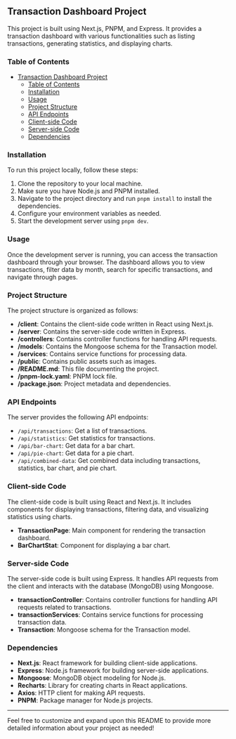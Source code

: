 ## Transaction Dashboard Project

This project is built using Next.js, PNPM, and Express. It provides a transaction dashboard with various functionalities such as listing transactions, generating statistics, and displaying charts.

### Table of Contents

- [Transaction Dashboard Project](#transaction-dashboard-project)
  - [Table of Contents](#table-of-contents)
  - [Installation](#installation)
  - [Usage](#usage)
  - [Project Structure](#project-structure)
  - [API Endpoints](#api-endpoints)
  - [Client-side Code](#client-side-code)
  - [Server-side Code](#server-side-code)
  - [Dependencies](#dependencies)

### Installation

To run this project locally, follow these steps:

1. Clone the repository to your local machine.
2. Make sure you have Node.js and PNPM installed.
3. Navigate to the project directory and run `pnpm install` to install the dependencies.
4. Configure your environment variables as needed.
5. Start the development server using `pnpm dev`.

### Usage

Once the development server is running, you can access the transaction dashboard through your browser. The dashboard allows you to view transactions, filter data by month, search for specific transactions, and navigate through pages.

### Project Structure

The project structure is organized as follows:

- **/client**: Contains the client-side code written in React using Next.js.
- **/server**: Contains the server-side code written in Express.
- **/controllers**: Contains controller functions for handling API requests.
- **/models**: Contains the Mongoose schema for the Transaction model.
- **/services**: Contains service functions for processing data.
- **/public**: Contains public assets such as images.
- **/README.md**: This file documenting the project.
- **/pnpm-lock.yaml**: PNPM lock file.
- **/package.json**: Project metadata and dependencies.

### API Endpoints

The server provides the following API endpoints:

- `/api/transactions`: Get a list of transactions.
- `/api/statistics`: Get statistics for transactions.
- `/api/bar-chart`: Get data for a bar chart.
- `/api/pie-chart`: Get data for a pie chart.
- `/api/combined-data`: Get combined data including transactions, statistics, bar chart, and pie chart.

### Client-side Code

The client-side code is built using React and Next.js. It includes components for displaying transactions, filtering data, and visualizing statistics using charts.

- **TransactionPage**: Main component for rendering the transaction dashboard.
- **BarChartStat**: Component for displaying a bar chart.

### Server-side Code

The server-side code is built using Express. It handles API requests from the client and interacts with the database (MongoDB) using Mongoose.

- **transactionController**: Contains controller functions for handling API requests related to transactions.
- **transactionServices**: Contains service functions for processing transaction data.
- **Transaction**: Mongoose schema for the Transaction model.

### Dependencies

- **Next.js**: React framework for building client-side applications.
- **Express**: Node.js framework for building server-side applications.
- **Mongoose**: MongoDB object modeling for Node.js.
- **Recharts**: Library for creating charts in React applications.
- **Axios**: HTTP client for making API requests.
- **PNPM**: Package manager for Node.js projects.

---

Feel free to customize and expand upon this README to provide more detailed information about your project as needed!
